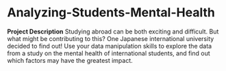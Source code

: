 # Analyzing-Students-Mental-Health

**Project Description**
Studying abroad can be both exciting and difficult. But what might be contributing to this? One Japanese international university decided to find out!
Use your data manipulation skills to explore the data from a study on the mental health of international students, and find out which factors may have the greatest impact.
